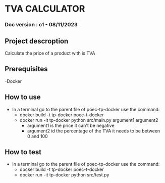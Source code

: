 # TVA CALCULATOR
### Doc version : c1 - 08/11/2023
## Project descroption
Calculate the price of a product with is TVA

## Prerequisites
-Docker

## How to use
- In a terminal go to the parent file of poec-tp-docker use the command:
  - docker build -t tp-docker poec-t-docker
  - docker run -it tp-docker python src/main.py argument1 argument2
    - argument1 is the price it can't be negative
    - argument2 id the percentage of the TVA it needs to be between 0 and 100

## How to test
- In a terminal go to the parent file of poec-tp-docker use the command:
  - docker build -t tp-docker poec-t-docker
  - docker run -it tp-docker python src/test.py
  